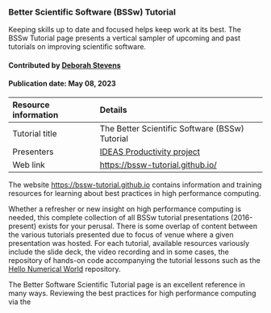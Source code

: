 ### Better Scientific Software (BSSw) Tutorial
<!-- deck text start --> 

Keeping skills up to date and focused helps keep work at its best. The BSSw Tutorial page presents a vertical sampler of upcoming and past tutorials on improving scientific software.

#### Contributed by [Deborah Stevens](https://github.com/haikudeb)
#### Publication date: May 08, 2023

Resource information | Details 
:--- | :--- 
Tutorial title  | The Better Scientific Software (BSSw) Tutorial 
Presenters | [IDEAS Productivity project](mailto:IDEASProductivity@gmail.com)
Web link | https://bssw-tutorial.github.io/


The website https://bssw-tutorial.github.io contains information and training resources for learning about best practices in high performance computing. 

Whether a refresher or new insight on high performance computing is needed, this complete collection of all BSSw tutorial presentations (2016-present) exists for your perusal. 
There is some overlap of content between the various tutorials presented due to focus of venue where a given presentation was hosted.
For each tutorial, available resources variously include the slide deck, the video recording and in some cases, the repository of hands-on code accompanying the tutorial lessons such as the [Hello Numerical World](https://github.com/bssw-tutorial/hello-numerical-world-2021-11-15-sc) repository.

The Better Software Scientific Tutorial page is an excellent reference in many ways. Reviewing the best practices for high performance computing via the 

<!---
Publish: yes
Topics: Software Engineering, Online Learning, In-Person Learning, Software Process Improvement, Development Tools, Refactoring, Licensing, Testing
--->
